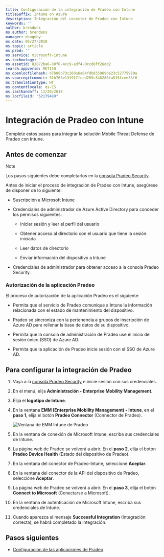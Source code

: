 ```yaml
---
title: Configuración de la integración de Pradeo con Intune
titleSuffix: Intune on Azure
description: Integración del conector de Pradeo con Intune
keywords: ''
author: brenduns
ms.author: brenduns
manager: dougeby
ms.date: 06/27/2018
ms.topic: article
ms.prod: ''
ms.service: microsoft-intune
ms.technology: ''
ms.assetid: 82872ba6-80f8-4cc9-adf4-0ccd8ff26dd2
search.appverid: MET150
ms.openlocfilehash: d7b88b73c260a6a84fdb835069de23c52775929a
ms.sourcegitcommit: 51b763e131917fccd255c346286fa515fcee33f0
ms.translationtype: HT
ms.contentlocale: es-ES
ms.lasthandoff: 11/20/2018
ms.locfileid: "52179489"
---
```

# <a name="integrate-pradeo-with-intune"></a>Integración de Pradeo con Intune

Complete estos pasos para integrar la solución Mobile Threat Defense de Pradeo con Intune.

## <a name="before-you-begin"></a>Antes de comenzar

> [!NOTE]
> Los pasos siguientes debe completarlos en la [consola Pradeo Security](https://www.apps-security.com).

Antes de iniciar el proceso de integración de Pradeo con Intune, asegúrese de disponer de lo siguiente:

-   Suscripción a Microsoft Intune

-   Credenciales de administrador de Azure Active Directory para conceder los permisos siguientes:

    -   Iniciar sesión y leer el perfil del usuario

    -   Obtener acceso al directorio con el usuario que tiene la sesión iniciada

    -   Leer datos de directorio

    -   Enviar información del dispositivo a Intune

-   Credenciales de administrador para obtener acceso a la consola Pradeo Security.

### <a name="pradeo-app-authorization"></a>Autorización de la aplicación Pradeo

El proceso de autorización de la aplicación Pradeo es el siguiente:

-   Permita que el servicio de Pradeo comunique a Intune la información relacionada con el estado de mantenimiento del dispositivo.

-   Pradeo se sincroniza con la pertenencia a grupos de inscripción de Azure AD para rellenar la base de datos de su dispositivo.

-   Permita que la consola de administración de Pradeo use el inicio de sesión único (SSO) de Azure AD.

-   Permita que la aplicación de Pradeo inicie sesión con el SSO de Azure AD.

## <a name="to-set-up-pradeo-integration"></a>Para configurar la integración de Pradeo

1.  Vaya a la [consola Pradeo Security](https://www.apps-security.com) e inicie sesión con sus credenciales.

2.  En el menú, elija **Administración - Enterprise Mobility Management**.

3.  Elija el **logotipo de Intune**.

4.  En la ventana **EMM (Enterprise Mobility Management) - Intune**, en el **paso 1**, elija el botón **Pradeo Connector** (Connector de Pradeo). 

    ![Ventana de EMM Intune de Pradeo](./media/pradeo_setup.png)

5. En la ventana de conexión de Microsoft Intune, escriba sus credenciales de Intune.

5.  La página web de Pradeo se volverá a abrir. En el **paso 2**, elija el botón **Pradeo Device Health** (Estado del dispositivo de Pradeo).

7. En la ventana del conector de Pradeo-Intune, seleccione **Aceptar**. 

8. En la ventana del conector de la API del dispositivo de Pradeo, seleccione **Aceptar**.

9. La página web de Pradeo se volverá a abrir. En el **paso 3**, elija el botón **Connect to Microsoft** (Conectarse a Microsoft). 

10. En la ventana de autenticación de Microsoft Intune, escriba sus credenciales de Intune.

11. Cuando aparezca el mensaje **Successful Integration** (Integración correcta), se habrá completado la integración.

## <a name="next-steps"></a>Pasos siguientes

-   [Configuración de las aplicaciones de Pradeo](mtd-apps-ios-app-configuration-policy-add-assign.md)